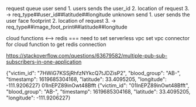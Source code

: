 request queue
    user send
        1. users sends the user_id
        2. location of request
        3. -> req_type##user_id##latitude##longitude
    unknown send
        1. user sends the user face footprint
        2. location of request
        3. -> req_type##image_foot_print##latitude##longitude


cloud functions <--> redis === need to set serverless vpc
set vpc connector for cloud function to get redis connection

https://stackoverflow.com/questions/63679582/multiple-pub-sub-subscribers-in-one-application

{"victim_id": "7HWiG7KSSjRhfzNYkcQ7tJDZisP2", "blood_group": "AB-", "timestamp": 1619685304168, "latitude": 33.4095205, "longitude": -111.9206227}
01InEPZ89inOwt48Bfft
{"victim_id": "01InEPZ89inOwt48Bfft", "blood_group": "AB-", "timestamp": 1619685304168, "latitude": 33.4095205, "longitude": -111.9206227}